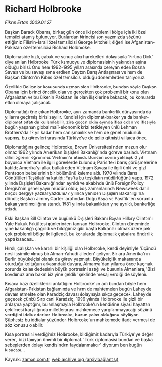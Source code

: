 # Richard Holbrooke

*Fikret Ertan 2009.01.27*

<tr><td class="metin" colspan="2" style="padding-top: 20px; padding-left: 5px; padding-right: 10px;">Başkan Barack Obama, birkaç gün önce iki problemli bölge için iki özel temsilci atamış bulunuyor. Bunlardan birincisi son yazımızda sözünü ettiğimiz Filistin-İsrail özel temsilcisi George Mitchell; diğeri ise Afganistan-Pakistan özel temsilcisi Richard Holbrooke.</td></tr><tr><td class="metin" colspan="2" style="padding-top: 20px; padding-left: 5px; padding-right: 10px;"><p> Diplomaside hızlı, çabuk ve sonuç alıcı hareketleri dolayısıyla 'Fırtına Dick' diye anılan Holbrooke, Türk kamuoyu ve diplomasisinin yakından aşina olduğu birisi. Onu hem 1992-1995 yılları arasında cereyan eden Bosna Savaşı ve bu savaşı sona erdiren Dayton Barış Antlaşması ve hem de Başkan Clinton'ın Kıbrıs özel temsilcisi olduğu dönemlerden tanıyoruz.
<p> Özellikle Balkanlar konusunda uzman olan Holbrooke, bundan böyle Başkan Obama için birinci öncelik olan ve gerçekten çok problemli bir konu olan Afganistan ve bu ülkenin Pakistan ile olan ilişkilerine bakacak, bu konularda etkin olmaya çalışacak.
<p> Diplomatlığı öne çıkan Holbrooke, aynı zamanda bankerlik dünyasında da yıllarını geçirmiş birisi sayılır. Kendisi için diplomat-banker ya da banker-diplomat sıfatı da kullanılabilir; zira geçen ekim ayında iflas eden ve iflasıyla bugün yaşanan global malî-ekonomik krizi tetikleyen ünlü Lehman Brothers'da 12 yıl kadar hem danışmanlık ve hem de genel müdürlük yapmış, bu görevleri sırasında Türkiye'ye de gelip gitmişti yıllarca önce.
<p> Diplomatlığına gelince; Holbrooke, Brown Üniversitesi'nden mezun olur olmaz 1962 yılında Amerikan Dışişleri Bakanlığı'nda göreve başladı. Vietnam dilini öğrenir öğrenmez Vietnam'a atandı. Bundan sonra yaklaşık 6 yıl boyunca Vietnam ile ilgili görevlerde bulundu; Paris'teki barış görüşmelerine katıldı; Amerika'yı allak bullak eden Vietnam Savaşı ile ilgili ünlü ve gizli Pentagon belgelerinin bir bölümünü kaleme aldı. 1970 yılında Barış Gönüllüleri Teşkilatı'na katıldı; Fas'ta bu teşkilatın müdürlüğünü yaptı. 1972 yılında Dışişleri Bakanlığı'ndan ayrıldı ve akabinde ünlü Foreign Policy Dergisi'nin genel yayın müdürü oldu; boş zamanlarında Newsweek dahil birçok dergiye yazılar yazdı.1977 yılında yeniden Dışişleri Bakanlığı'na döndü; Başkan Jimmy Carter tarafından Doğu Asya ve Pasifik'ten sorumlu bakan yardımcılığına atandı. 1981 yılında bakanlıktan yine ayrıldı, bankerliğe atladı.
<p> Eski Başkan Bill Clinton ve bugünkü Dışişleri Bakanı Bayan Hillary Clinton'ı Yale Hukuk Fakültesi günlerinden tanıyan Holbrooke, Clinton döneminde yine bakanlığa çağrıldı ve bildiğimiz gibi başta Balkanlar olmak üzere pek çok problemli bölge ile ilgilendi, bu konularda diplomatik çabalara önderlik yaptı kısacası...
<p> Hırslı, çalışkan ve kararlı bir kişiliği olan Holbrooke, kendi deyimiyle 'üçüncü nesli asimile olmuş bir Alman-Yahudi aileden' geliyor. Bir ara Amerika'nın Berlin büyükelçisi olarak da görev yapmıştı. Büyükelçilik makamında oturduğu koltuğun arkasındaki duvara, Almanya'dan yıllarca önce kaçmak zorunda kalan dedesinin büyük portresini astığı ve bununla Almanlara, 'Bizi kovdunuz ama bakın biz yine geldik' şeklinde mesaj verdiği de söylenir.
<p> Kısaca bazı özelliklerini anlattığım Holbrooke'un adı bundan böyle hem Afganistan-Pakistan bağlamında ve hem de muhtemelen bugün Lahey'de devam etmekte olan Karadziç davası dolayısıyla sıkça geçecek. Lahey'de geçecek çünkü Sırp cani Karadziç, 1996 yılında Holbrooke ile gizli bir anlaşma yaptığını, bu anlaşmayla Holbrooke'un kendisine siyasî hayattan çekilmesi karşılığında milletlerarası mahkemede yargılanmayacağı sözünü verdiğini iddia ederken Holbrooke, bunun yalan olduğunu söylüyor. Şüphesiz bu iddialar yüzünden Holbrooke'un mahkemede ifade vermesi de söz konusu olabilir.
<p> Kısa portresini verdiğimiz Holbrooke, bildiğimiz kadarıyla Türkiye'ye değer veren, bizi tanıyan önemli bir diplomat. 'Türk diplomasisi bundan ve başka sebeplerden dolayı kendisinden faydalanmalıdır' diyorum ben bugün kısacası...<br/></p></p></p></p></p></p></p></p></td></tr>

Kaynak: [zaman.com.tr](http://zaman.com.tr/yazar.do?yazino=808516), [web.archive.org (arşiv bağlantısı)](http://web.archive.org/web/20090202201203/http://zaman.com.tr:80/yazar.do?yazino=808516)
